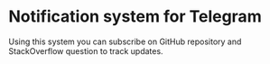 # Notification system for Telegram
Using this system you can subscribe on GitHub repository and StackOverflow question to track updates.
